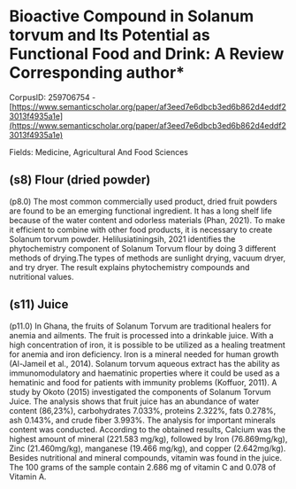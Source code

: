 # Bioactive Compound in Solanum torvum and Its Potential as Functional Food and Drink: A Review Corresponding author*

CorpusID: 259706754 - [https://www.semanticscholar.org/paper/af3eed7e6dbcb3ed6b862d4eddf23013f4935a1e](https://www.semanticscholar.org/paper/af3eed7e6dbcb3ed6b862d4eddf23013f4935a1e)

Fields: Medicine, Agricultural And Food Sciences

## (s8) Flour (dried powder)
(p8.0) The most common commercially used product, dried fruit powders are found to be an emerging functional ingredient. It has a long shelf life because of the water content and odorless materials (Phan, 2021). To make it efficient to combine with other food products, it is necessary to create Solanum torvum powder. Helilusiatiningsih, 2021 identifies the phytochemistry component of Solanum Torvum flour by doing 3 different methods of drying.The types of methods are sunlight drying, vacuum dryer, and try dryer. The result explains phytochemistry compounds and nutritional values.
## (s11) Juice
(p11.0) In Ghana, the fruits of Solanum Torvum are traditional healers for anemia and ailments. The fruit is processed into a drinkable juice. With a high concentration of iron, it is possible to be utilized as a healing treatment for anemia and iron deficiency. Iron is a mineral needed for human growth (Al-Jameil et al., 2014). Solanum torvum aqueous extract has the ability as immunomodulatory and haematinic properties where it could be used as a hematinic and food for patients with immunity problems (Koffuor, 2011). A study by Okoto (2015) investigated the components of Solanum Torvum Juice. The analysis shows that fruit juice has an abundance of water content (86,23%), carbohydrates 7.033%, proteins 2.322%, fats 0.278%, ash 0.143%, and crude fiber 3.993%. The analysis for important minerals content was conducted. According to the obtained results, Calcium was the highest amount of mineral (221.583 mg/kg), followed by Iron (76.869mg/kg), Zinc (21.460mg/kg), manganese (19.466 mg/kg), and copper (2.642mg/kg). Besides nutritional and mineral compounds, vitamin was found in the juice. The 100 grams of the sample contain 2.686 mg of vitamin C and 0.078 of Vitamin A.
